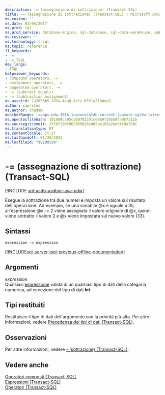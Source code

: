 ```yaml
---
description: -= (assegnazione di sottrazione) (Transact-SQL)
title: -= (assegnazione di sottrazione) (Transact-SQL) | Microsoft Docs
ms.custom: ''
ms.date: 03/06/2017
ms.prod: sql
ms.prod_service: database-engine, sql-database, sql-data-warehouse, pdw
ms.reviewer: ''
ms.technology: t-sql
ms.topic: reference
f1_keywords:
- -=
- -=_TSQL
dev_langs:
- TSQL
helpviewer_keywords:
- compound operators, -=
- assignment operators, -=
- augmented operators, -=
- -= (subtract equals)
- -= (subtraction assignment)
ms.assetid: 2a2056b5-1dfa-4ea8-8cfc-6331a2f94da9
author: cawrites
ms.author: chadam
monikerRange: '>=aps-pdw-2016||=azuresqldb-current||=azure-sqldw-latest||>=sql-server-2016||>=sql-server-linux-2017||=azuresqldb-mi-current'
ms.openlocfilehash: 101884ca95cd0d782201ce9a9f19bb8fa0b721a5
ms.sourcegitcommit: 33f0f190f962059826e002be165a2bef4f9e350c
ms.translationtype: MT
ms.contentlocale: it-IT
ms.lasthandoff: 01/30/2021
ms.locfileid: "99199509"
---
```

# <a name="--subtraction-assignment-transact-sql"></a>-= (assegnazione di sottrazione) (Transact-SQL)
[!INCLUDE [sql-asdb-asdbmi-asa-pdw](../../includes/applies-to-version/sql-asdb-asdbmi-asa-pdw.md)]

  Esegue la sottrazione tra due numeri e imposta un valore sul risultato dell'operazione. Ad esempio, se una variabile @x è uguale a 35, all'espressione @x -= 2 viene assegnato il valore originale di @x, quindi viene sottratto il valore 2 e @x viene impostata sul nuovo valore (33).  
  
## <a name="syntax"></a>Sintassi  
  
```syntaxsql  
expression -= expression  
```  
  
[!INCLUDE[sql-server-tsql-previous-offline-documentation](../../includes/sql-server-tsql-previous-offline-documentation.md)]

## <a name="arguments"></a>Argomenti
 *expression*  
 Qualsiasi [espressione](../../t-sql/language-elements/expressions-transact-sql.md) valida di un qualsiasi tipo di dati della categoria numerica, ad eccezione del tipo di dati **bit**.  
  
## <a name="result-types"></a>Tipi restituiti  
 Restituisce il tipo di dati dell'argomento con la priorità più alta. Per altre informazioni, vedere [Precedenza dei tipi di dati &#40;Transact-SQL&#41;](../../t-sql/data-types/data-type-precedence-transact-sql.md).  
  
## <a name="remarks"></a>Osservazioni  
 Per altre informazioni, vedere [- &#40;sottrazione&#41; &#40;Transact-SQL&#41;](../../t-sql/language-elements/subtract-transact-sql.md).  
  
## <a name="see-also"></a>Vedere anche  
 [Operatori composti &#40;Transact-SQL&#41;](../../t-sql/language-elements/compound-operators-transact-sql.md)   
 [Espressioni &#40;Transact-SQL&#41;](../../t-sql/language-elements/expressions-transact-sql.md)   
 [Operatori &#40;Transact-SQL&#41;](../../t-sql/language-elements/operators-transact-sql.md)  
  
  
